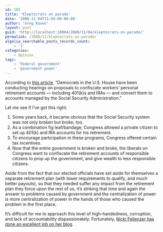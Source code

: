 ```yaml
---
id: 185
title: 'Kleptocrats on parade'
date: '2008-11-04T11:50:00-08:00'
author: 'Greg Raven'
layout: post
guid: 'http://localhost:10004/2008/11/04/kleptocrats-on-parade/'
permalink: /2008/11/kleptocrats-on-parade/
algolia_searchable_posts_records_count:
    - '1'
categories:
    - Opinion
tags:
    - 'Federal government'
    - 'government power'
---
```


According to [this article](http://www.carolinajournal.com/articles/display_story.html?id=5081), “Democrats in the U.S. House have been conducting hearings on proposals to confiscate workers’ personal retirement accounts — including 401(k)s and IRAs — and convert them to accounts managed by the Social Security Administration.”

Let me see if I’ve got this right:

1. Some years back, it became obvious that the Social Security system was not only broken but broke, too.
2. As a combination fig leaf/bandage, Congress allowed a private citizen to set up 401(k) and IRA accounts for his retirement.
3. To encourage participation in these programs, Congress offered certain tax incentives.
4. Now that the entire government is broken and broke, the liberals on Congress want to confiscate the retirement accounts of responsible citizens to prop up the government, and give wealth to less responsible citizens.

Aside from the fact that our elected officials have set aside for themselves a separate retirement plan (with lower requirements to qualify, and *much* better payouts), so that they needed suffer any impact from the retirement plan they force upon the rest of us, it’s striking that time and again the answer to problems caused by government and the centralization of power is more centralization of power in the hands of those who caused the problem in the first place.

It’s difficult for me to approach this level of high-handedness, corruption, and lack of accountability dispassionately. Fortunately, [Nicki Fellenzer has done an excellent job on her blog](http://thelibertyzone.com/2008/11/08/arent-you-glad-you-gave-the-democrats-all-that-power.aspx).